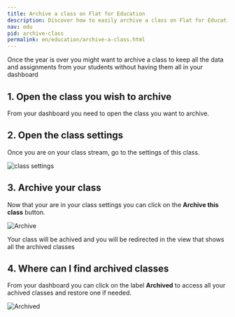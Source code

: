 ```yaml
---
title: Archive a class on Flat for Education
description: Discover how to easily archive a class on Flat for Education
nav: edu
pid: archive-class
permalink: en/education/archive-a-class.html
---
```


Once the year is over you might want to archive a class to keep all the data and assignments from your students without having them all in your dashboard

##  1. Open the class you wish to archive

From your dashboard you need to open the class you want to archive.

##  2. Open the class settings

Once you are on your class stream, go to the settings of this class.

![class settings](/help/assets/img/archive-a-class/settings.png)

##  3. Archive your class

Now that your are in your class settings you can click on the **Archive this class** button.

![Archive](/help/assets/img/archive-a-class/archive.png)

Your class will be achived and you will be redirected in the view that shows all the archived classes

##  4. Where can I find archived classes

From your dashboard you can click on the label **Archived** to access all your achived classes and restore one if needed.

![Archived](/help/assets/img/archive-a-class/archived.png)